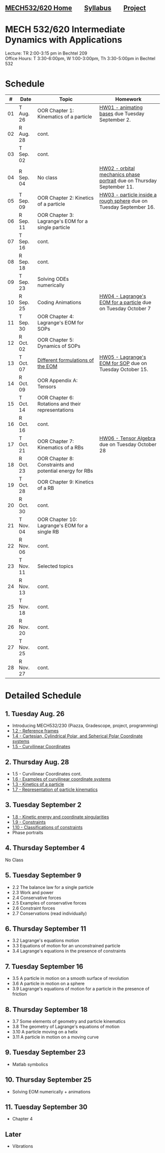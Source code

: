 [MECH532/620 Home](README.md)        [Syllabus](syllabus.md)        [Project](project.md)
---

# MECH 532/620 Intermediate Dynamics with Applications
Lecture: TR 2:00-3:15 pm in Bechtel 209\
Office Hours: T 3:30-6:00pm, W 1:00-3:00pm, Th 3:30-5:00pm in Bechtel 532

# Schedule

| # | Date      | Topic | Homework |
|---|-----------|----------|----------|
| 01 | T Aug. 26 | OOR Chapter 1: Kinematics of a particle    | [HW01 - animating bases](https://drive.google.com/file/d/1krKZoVwwGjROBr_xz4FcZ1o--ajEghTr/view?usp=sharing) due Tuesday September 2.   |
| 02 | R Aug. 28 | cont.  |    |
| 03 | T Sep. 02 | cont.  |    |
| 04 | R Sep. 04 | No class  |  [HW02 - orbital mechanics phase portrait](https://drive.google.com/file/d/14R4AnZM5m6I-V7xa8ZfdTFJoOwJCZPKp/view?usp=sharing) due on Thursday September 11. |
| 05 | T Sep. 09 | OOR Chapter 2: Kinetics of a particle | [HW03 - particle inside a rough sphere](https://drive.google.com/file/d/1nxj7QsOvbycgNC6SP8vk43lHP6W7bmcc/view?usp=sharing) due on Tuesday September 16. |
| 06 | R Sep. 11 | OOR Chapter 3: Lagrange's EOM for a single particle | |
| 07 | T Sep. 16 | cont. | |
| 08 | R Sep. 18 | cont. | |
| 09 | T Sep. 23 | Solving ODEs numerically | |
| 10 | R Sep. 25 | Coding Animations | [HW04 - Lagrange's EOM for a particle](https://drive.google.com/file/d/1EZida1mMZ9lNguCF6bFut9FnkjIGaxBZ/view?usp=sharing) due on Tuesday October 7 |
| 11 | T Sep. 30 | OOR Chapter 4: Lagrange's EOM for SOPs | |
| 12 | R Oct. 02 | OOR Chapter 5: Dynamics of SOPs | |
| 13 | T Oct. 07 | [Different formulations of the EOM](https://doi.org/10.1007/s11071-021-06565-2) | [HW05 - Lagrange's EOM for SOP](https://drive.google.com/file/d/1W0eqB8xkuyNn7Q-qxdytH_qi60SU-5Qa/view?usp=sharing) due on Tuesday October 15. |
| 14 | R Oct. 09 | OOR Appendix A: Tensors | |
| 15 | T Oct. 14 | OOR Chapter 6: Rotations and their representations | |
| 16 | R Oct. 16 | cont. | |
| 17 | T Oct. 21 | OOR Chapter 7: Kinematics of a RBs | [HW06 - Tensor Algebra](https://drive.google.com/file/d/119NUbbaR14soGTepCUs5i0Xap_mpFjYV/view?usp=sharing) due on Tuesday October 28 |
| 18 | R Oct. 23 | OOR Chapter 8: Constraints and potential energy for RBs | |
| 19 | T Oct. 28 | OOR Chapter 9: Kinetics of a RB | |
| 20 | R Oct. 30 | cont. | |
| 21 | T Nov. 04 | OOR Chapter 10: Lagrange's EOM for a single RB | |
| 22 | R Nov. 06 | cont. | |
| 23 | T Nov. 11 | Selected topics | |
| 24 | R Nov. 13 | cont. | |
| 25 | T Nov. 18 | cont. | |
| 26 | R Nov. 20 | cont. | |
| 27 | T Nov. 25 | cont. | |
| 28 | R Nov. 27 | cont. | |


<!-- ---

# Detailed Schedule
{:.no_toc}

## Table of contents
{: .no_toc .text-delta }

1. TOC
{:toc}

--- -->

# Detailed Schedule

## 1. Tuesday Aug. 26 

- Introducing MECH532/230 (Piazza, Gradescope, project, programming)
- [1.2 - Reference frames](https://drive.google.com/file/d/1oT8Tge58OZHu-iXoMyfXXgyQeeFXmWvb/view?usp=sharing)
- [1.4 - Cartesian, Cylindrical Polar, and Spherical Polar Coordinate systems](https://drive.google.com/file/d/1oT8Tge58OZHu-iXoMyfXXgyQeeFXmWvb/view?usp=sharing)
- [1.5 - Curvilinear Coordinates](https://drive.google.com/file/d/1jcezCxyimag3mSecutKtLOo4UJVDz2jY/view?usp=sharing)

## 2. Thursday Aug. 28 

- 1.5 - Curvilinear Coordinates cont.
- [1.6 - Examples of curvilinear coordinate systems](https://drive.google.com/file/d/1dczXWic3R4R5BDfeM3x13SYKx5xXqLE_/view?usp=sharing)
- [1.3 - Kinetics of a particle](https://drive.google.com/file/d/1oT8Tge58OZHu-iXoMyfXXgyQeeFXmWvb/view?usp=sharing)
- [1.7 - Representation of particle kinematics](https://drive.google.com/file/d/15gqZHFznfvLQvxZZ8ACki__cLNoWwPQj/view?usp=sharing)

## 3. Tuesday September 2
- [1.8 - Kinetic energy and coordinate singularities](https://drive.google.com/file/d/1dV4R1pqsr6v4vRIFhbiqVKIbonNEZIz1/view?usp=sharing)
- [1.9 - Constraints](https://drive.google.com/file/d/1kFDUXIdpRNXS0H6F1djLhTNcj2WHU7UR/view?usp=sharing)
- [1.10 - Classifications of constraints](https://drive.google.com/file/d/1BX2bz43KqopZKK0BDIfJITMkIPhLuFUD/view?usp=sharing)
- Phase portraits

## 4. Thursday September 4
No Class

## 5. Tuesday September 9
- 2.2 The balance law for a single particle
- 2.3 Work and power
- 2.4 Conservative forces
- 2.5 Examples of conservative forces
- 2.6 Constraint forces
- 2.7 Conservations (read individually)

## 6. Thursday September 11
- 3.2 Lagrange's equations motion
- 3.3 Equations of motion for an unconstrained particle
- 3.4 Lagrange's equations in the presence of constraints

## 7. Tuesday September 16
- 3.5 A particle in motion on a smooth surface of revolution
- 3.6 A particle in motion on a sphere
- 3.9 Lagrange's equations of motion for a particle in the presence of friction

## 8. Thursday September 18
- 3.7 Some elements of geometry and particle kinematics
- 3.8 The geometry of Lagrange's equations of motion
- 3.10 A particle moving on a helix
- 3.11 A particle in motion on a moving curve

## 9. Tuesday September 23
- Matlab symbolics 

## 10. Thursday September 25
- Solving EOM numerically + animations

## 11. Tuesday September 30
- Chapter 4

## Later
- Vibrations